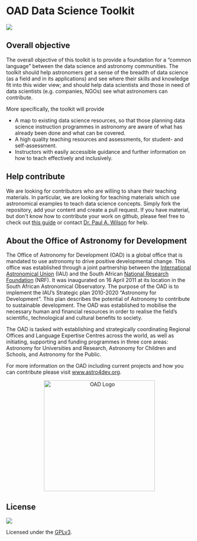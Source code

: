 OAD Data Science Toolkit
===================

<img src="https://img.shields.io/badge/Status-Heavy%20Development-red.svg?style=flat"/>

## Overall objective 
The overall objective of this toolkit is to provide a foundation for a “common language” between the data science and astronomy communities. The toolkit should help astronomers get a sense of the breadth of data science (as a field and in its applications) and see where their skills and knowledge fit into this wider view; and should help data scientists and those in need of data scientists (e.g. companies, NGOs)  see what astronomers can contribute.

More specifically, the toolkit will provide

- A map to existing data science resources, so that those planning data science instruction programmes in astronomy are aware of what has already been done and what can be covered.
- A high quality teaching resources and assessments, for student- and self-assessment.
- Instructors with easily accessible guidance and further information on how to teach effectively and inclusively.

## Help contribute
We are looking for contributors who are willing to share their teaching materials. In particular, we are looking for teaching materials which use astronomical examples to teach data science concepts. Simply fork the repository, add your content and create a pull request. If you have material, but don't know how to contribute your work on github, please feel free to check out <a href="https://guides.github.com/activities/forking/" target="_blank">this guide</a> or contact <a href="https://www.paulanthonywilson.com/contact/" target="_blank">Dr. Paul A. Wilson</a> for help.

## About the Office of Astronomy for Development

The Office of Astronomy for Development</a> (OAD) is a global office that is mandated to use astronomy to drive positive developmental change. This office was established through a joint partnership between the <a href="https://www.iau.org/" target="_blank">International Astronomical Union</a> (IAU) and the South African <a href="http://www.nrf.ac.za/" target="_blank">National Research Foundation</a> (NRF). It was inaugurated on 16 April 2011 at its location in the South African Astronomical Observatory. The purpose of the OAD is to implement the IAU’s Strategic plan 2010-2020 “Astronomy for Development”. This plan describes the potential of Astronomy to contribute to sustainable development. The OAD was established to mobilise the necessary human and financial resources in order to realise the field’s scientific, technological and cultural benefits to society.

The OAD is tasked with establishing and strategically coordinating Regional Offices and Language Expertise Centres across the world, as well as initiating, supporting and funding programmes in three core areas: Astronomy for Universities and Research, Astronomy for Children and Schools, and Astronomy for the Public.

For more information on the OAD including current projects and how you can contribute please visit <a href="http://www.astro4dev.org/" target="_blank">www.astro4dev.org</a>.

<p align="center"><img src="https://github.com/astro4dev/OAD-Data-Science-Toolkit/OAD_logo.png" alt="OAD Logo" width="300"/></p>

## License
<p><a href="http://www.gnu.org/licenses/gpl-3.0.html" target="_blank"><img src="https://www.gnu.org/graphics/gplv3-127x51.png"></a></p>
Licensed under the <a href="http://www.gnu.org/licenses/gpl-3.0.html" target="_blank">GPLv3</a>.
